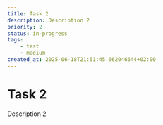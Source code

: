 ```yaml
---
title: Task 2
description: Description 2
priority: 2
status: in-progress
tags:
    - test
    - medium
created_at: 2025-06-18T21:51:45.662046644+02:00
---
```


# Task 2

Description 2

